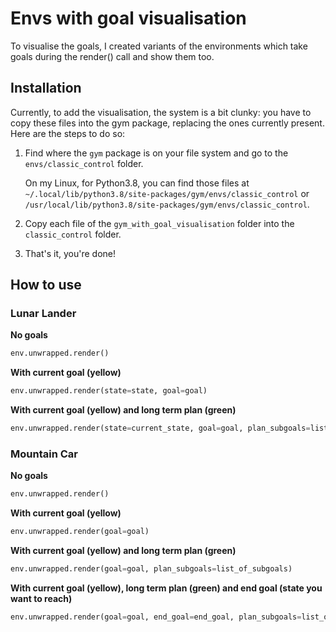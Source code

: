 # Envs with goal visualisation

To visualise the goals, I created variants of the environments which
take goals during the render() call and show them too.

## Installation

Currently, to add the visualisation, the system is a bit clunky: you have to copy these files into the 
gym package, replacing the ones currently present. Here are the steps to do so:

 1. Find where the `gym` package is on your file system and go to the `envs/classic_control` folder.

    On my Linux, for Python3.8, you can find those files at `~/.local/lib/python3.8/site-packages/gym/envs/classic_control`
or `/usr/local/lib/python3.8/site-packages/gym/envs/classic_control`.

 2. Copy each file of the `gym_with_goal_visualisation` folder into the `classic_control` folder.
 
 3. That's it, you're done!

## How to use

### Lunar Lander

**No goals**

```python
env.unwrapped.render()
```

**With current goal (yellow)**

```python
env.unwrapped.render(state=state, goal=goal)
```

**With current goal (yellow) and long term plan (green)**

```python
env.unwrapped.render(state=current_state, goal=goal, plan_subgoals=list_of_subgoals)
```


### Mountain Car

**No goals**

```python
env.unwrapped.render()
```

**With current goal (yellow)**

```python
env.unwrapped.render(goal=goal)
```

**With current goal (yellow) and long term plan (green)**

```python
env.unwrapped.render(goal=goal, plan_subgoals=list_of_subgoals)
```

**With current goal (yellow), long term plan (green) and end goal (state you want to reach)**

```python
env.unwrapped.render(goal=goal, end_goal=end_goal, plan_subgoals=list_of_subgoals)
```
